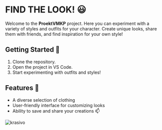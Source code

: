 # FIND THE LOOK! :smiley:

Welcome to the **ProektVMKP** project. Here you can experiment with a variety of styles and outfits for your character. Create unique looks, share them with friends, and find inspiration for your own style!

## Getting Started :eyes:

1. Clone the repository.
2. Open the project in VS Code.
3. Start experimenting with outfits and styles!

## Features :pencil:

- A diverse selection of clothing
- User-friendly interface for customizing looks
- Ability to save and share your creations
:mailbox: 

![krasivo](https://pfst.cf2.poecdn.net/base/image/7840848fb9cbabe251be319c8de0835640cb6a5c2089a5899ad85a2d94556c64?w=6000&h=4000&pmaid=179098298)

